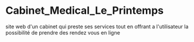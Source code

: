 # Cabinet_Medical_Le_Printemps
site web d'un cabinet qui preste ses services tout en offrant a l'utilisateur la possibilité de prendre des rendez vous en ligne 
